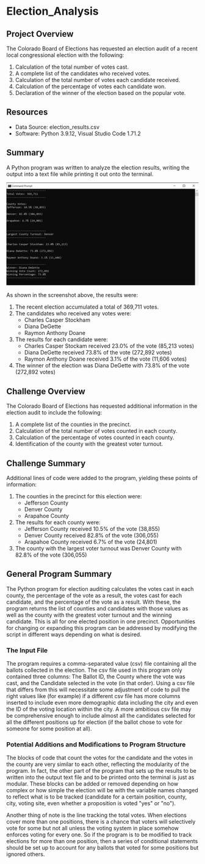 # Election_Analysis

## Project Overview
The Colorado Board of Elections has requested an election audit of a recent local congressional election with the following:

1. Calculation of the total number of votes cast.
2. A complete list of the candidates who received votes.
3. Calculation of the total number of votes each candidate received.
4. Calculation of the percentage of votes each candidate won.
5. Declaration of the winner of the election based on the popular vote.

## Resources
- Data Source: election_results.csv
- Software: Python 3.9.12, Visual Studio Code 1.71.2

## Summary
A Python program was written to analyze the election results, writing the output into a text file while printing it out onto the terminal. 

![The program output printed onto the Windows Command Prompt terminal.](https://github.com/Owen-Wang1234/Election_Analysis/blob/main/analysis/Election_Results_Printed_in_Command_Line.png)

As shown in the screenshot above, the results were:
1. The recent election accumulated a total of 369,711 votes.
2. The candidates who received any votes were:
    - Charles Casper Stockham
    - Diana DeGette
    - Raymon Anthony Doane
3. The results for each candidate were:
    - Charles Casper Stockam received 23.0% of the vote (85,213 votes)
    - Diana DeGette received 73.8% of the vote (272,892 votes)
    - Raymon Anthony Doane received 3.1% of the vote (11,606 votes)
4. The winner of the election was Diana DeGette with 73.8% of the vote (272,892 votes)

## Challenge Overview
The Colorado Board of Elections has requested additional information in the election audit to include the following:

1. A complete list of the counties in the precinct.
2. Calculation of the total number of votes counted in each county.
3. Calculation of the percentage of votes counted in each county.
4. Identification of the county with the greatest voter turnout.

## Challenge Summary
Additional lines of code were added to the program, yielding these points of information:
1. The counties in the precinct for this election were:
    - Jefferson County
    - Denver County
    - Arapahoe County
2. The results for each county were:
    - Jefferson County received 10.5% of the vote (38,855)
    - Denver County received 82.8% of the vote (306,055)
    - Arapahoe County received 6.7% of the vote (24,801)
3. The county with the largest voter turnout was Denver County with 82.8% of the vote (306,055)

## General Program Summary
The Python program for election auditing calculates the votes cast in each county, the percentage of the vote as a result, the votes cast for each candidate, and the percentage of the vote as a result. With these, the program returns the list of counties and candidates with those values as well as the county with the greatest voter turnout and the winning candidate. This is all for one elected position in one precinct. Opportunities for changing or expanding this program can be addressed by modifying the script in different ways depending on what is desired.

### The Input File
The program requires a comma-separated value (csv) file containing all the ballots collected in the election. The csv file used in this program only contained three columns: The Ballot ID, the County where the vote was cast, and the Candidate selected in the vote (in that order). Using a csv file that differs from this will necessitate some adjustment of code to pull the right values like (for example) if a different csv file has more columns inserted to include even more demographic data including the city and even the ID of the voting location within the city. A more ambitious csv file may be comprehensive enough to include almost all the candidates selected for all the different positions up for election (if the ballot chose to vote for someone for some position at all).

### Potential Additions and Modifications to Program Structure
The blocks of code that count the votes for the candidate and the votes in the county are very similar to each other, reflecting the modularity of the program. In fact, the other part of the program that sets up the results to be written into the output text file and to be printed onto the terminal is just as modular. These blocks can be added or removed depending on how complex or how simple the election will be with the variable names changed to reflect what is to be tracked (candidate for a certain position, county, city, voting site, even whether a proposition is voted "yes" or "no").

Another thing of note is the line tracking the total votes. When elections cover more than one positions, there is a chance that voters will selectively vote for some but not all unless the voting system in place somehow enforces voting for every one. So if the program is to be modified to track elections for more than one position, then a series of conditional statements should be set up to account for any ballots that voted for some positions but ignored others.